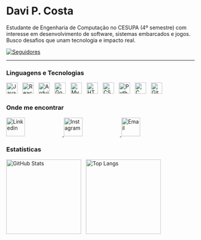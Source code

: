 # Davi P. Costa

Estudante de Engenharia de Computação no CESUPA (4º semestre) com interesse em desenvolvimento de software, sistemas embarcados e jogos. Busco desafios que unam tecnologia e impacto real.

<p align="left">
    <a href="https://github.com/davipcosta?tab=followers">
        <img 
            alt="Seguidores" 
            title="Me siga no GitHub" 
            src="https://custom-icon-badges.demolab.com/github/followers/davipcosta?color=236ad3&labelColor=1155ba&style=for-the-badge&logo=github&label=Seguidores&logoColor=white"
        />
    </a>
</p>

---

### Linguagens e Tecnologias

<img 
    align="left" 
    alt="Java" 
    title="Java"
    width="30px" 
    style="padding-right: 10px;" 
    src="https://cdn.jsdelivr.net/gh/devicons/devicon@latest/icons/java/java-original.svg" 
/>

<img 
    align="left" 
    alt="React"
    title="React" 
    width="30px" 
    style="padding-right: 10px;" 
    src="https://cdn.jsdelivr.net/gh/devicons/devicon@latest/icons/react/react-original.svg" 
/>

<img 
    align="left" 
    alt="Arduino" 
    title="Arduino"
    width="30px" 
    style="padding-right: 10px;" 
    src="https://cdn.jsdelivr.net/gh/devicons/devicon@latest/icons/arduino/arduino-original.svg"
/>

<img 
    align="left" 
    alt="Godot" 
    title="Godot"
    width="30px" 
    style="padding-right: 10px;" 
    src="https://cdn.jsdelivr.net/gh/devicons/devicon@latest/icons/godot/godot-original.svg"
/>

<img 
    align="left" 
    alt="MySQL" 
    title="MySQL"
    width="30px" 
    style="padding-right: 10px;" 
    src="https://cdn.jsdelivr.net/gh/devicons/devicon@latest/icons/mysql/mysql-original.svg" 
/>

<img 
    align="left" 
    alt="HTML"
    title="HTML" 
    width="30px" 
    style="padding-right: 10px;" 
    src="https://cdn.jsdelivr.net/gh/devicons/devicon@latest/icons/html5/html5-original.svg" 
/>
<img 
    align="left" 
    alt="CSS" 
    title="CSS"
    width="30px" 
    style="padding-right: 10px;" 
    src="https://cdn.jsdelivr.net/gh/devicons/devicon@latest/icons/css3/css3-original.svg" 
/>

<img 
    align="left" 
    alt="Python" 
    title="Python"
    width="30px" 
    style="padding-right: 10px;" 
    src="https://cdn.jsdelivr.net/gh/devicons/devicon@latest/icons/python/python-original.svg" 
/>

<img 
    align="left" 
    alt="C" 
    title="C"
    width="30px" 
    style="padding-right: 10px;" 
    src="https://cdn.jsdelivr.net/gh/devicons/devicon@latest/icons/c/c-original.svg" 
/>

<img 
    align="left" 
    alt="Git" 
    title="Git"
    width="30px" 
    style="padding-right: 10px;" 
    src="https://cdn.jsdelivr.net/gh/devicons/devicon@latest/icons/git/git-original.svg" 
/>

<br/><br/>

### Onde me encontrar

<p align="left">
    <a href="https://www.linkedin.com/in/davipcosta1/" target="_blank">
        <img 
            alt="Linkedin" 
            title="Linkedin"
            width="50px" 
            style="padding-right: 100px;" 
            src="https://cdn.jsdelivr.net/gh/devicons/devicon@latest/icons/linkedin/linkedin-plain.svg"
        />
    </a>
    <a href="https://www.instagram.com/davipcosta_" target="_blank">
        <img 
            alt="Instagram" 
            title="Instagram"
            width="50px" 
            style="padding-right: 100px;" 
            src="https://cdn.jsdelivr.net/gh/simple-icons/simple-icons/icons/instagram.svg"
        />
    </a>
    <a href="mailto:dpimentel.costa@gmail.com" target="_blank">
        <img 
            alt="Email" 
            title="Email"
            width="50px" 
            style="padding-right: 100px;" 
            src="https://cdn.jsdelivr.net/gh/simple-icons/simple-icons/icons/gmail.svg"
        />
    </a>
</p>


### Estatísticas

<p>
  <img 
    align="left" 
    alt="GitHub Stats" 
    height="200" 
    style="padding-right: 10px;" 
    src="https://github-readme-stats.vercel.app/api?username=davipcostA&show_icons=true&bg_color=1e1e2e&text_color=cdd6f4&icon_color=cba6f7&title_color=94e2d5" 
  />

  <img 
    align="left" 
    alt="Top Langs" 
    height="200" 
    src="https://github-readme-stats.vercel.app/api/top-langs/?username=davipcOsta&layout=compact&bg_color=1e1e2e&text_color=cdd6f4&icon_color=cba6f7&title_color=94e2d5" 
  />
</p>


